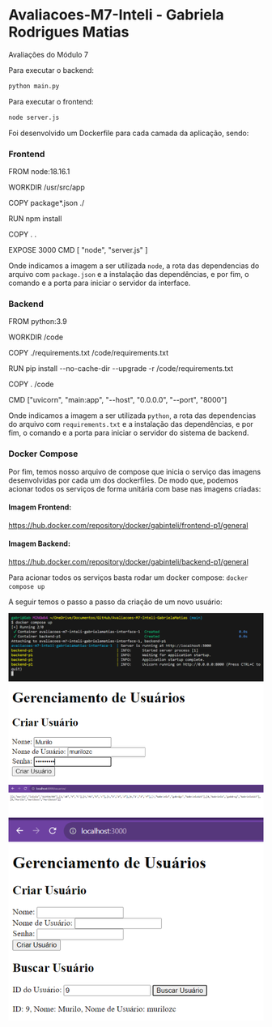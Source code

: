 # Avaliacoes-M7-Inteli - Gabriela Rodrigues Matias
Avaliações do Módulo 7

Para executar o backend:

```bash
python main.py
```

Para executar o frontend:

```bash
node server.js
```

Foi desenvolvido um Dockerfile para cada camada da aplicação, sendo: 

### Frontend

FROM node:18.16.1

WORKDIR /usr/src/app

COPY package*.json ./

RUN npm install

COPY . .

EXPOSE 3000
CMD [ "node", "server.js" ]

Onde indicamos a imagem a ser utilizada `node`, a rota das dependencias do arquivo com `package.json` e a instalação das dependências, e por fim, o comando e a porta para iniciar o servidor da interface. 


### Backend 

FROM python:3.9

WORKDIR /code

COPY ./requirements.txt /code/requirements.txt

RUN pip install --no-cache-dir --upgrade -r /code/requirements.txt

COPY . /code

CMD ["uvicorn", "main:app", "--host", "0.0.0.0", "--port", "8000"]

Onde indicamos a imagem a ser utilizada `python`, a rota das dependencias do arquivo com `requirements.txt` e a instalação das dependências, e por fim, o comando e a porta para iniciar o servidor do sistema de backend.

### Docker Compose

Por fim, temos nosso arquivo de compose que inicia o serviço das imagens desenvolvidas por cada um dos dockerfiles. De modo que, podemos acionar todos os serviços de forma unitária com base nas imagens criadas: 

#### Imagem Frontend: 
https://hub.docker.com/repository/docker/gabinteli/frontend-p1/general
#### Imagem Backend: 
https://hub.docker.com/repository/docker/gabinteli/backend-p1/general
 

Para acionar todos os serviços basta rodar um docker compose:
`docker compose up`

A seguir temos o passo a passo da criação de um novo usuário: 

 ![Imagem 1](https://github.com/gabInteli/Avaliacoes-M7-Inteli-GabrielaMatias/blob/main/media/img1.png)
 ![Imagem 2](https://github.com/gabInteli/Avaliacoes-M7-Inteli-GabrielaMatias/blob/main/media/img2.png)
 ![Imagem 3](https://github.com/gabInteli/Avaliacoes-M7-Inteli-GabrielaMatias/blob/main/media/img3.png)
 ![Imagem 4](https://github.com/gabInteli/Avaliacoes-M7-Inteli-GabrielaMatias/blob/main/media/img4.png)

